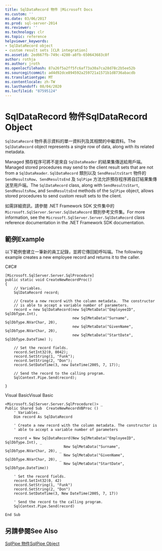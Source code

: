 ```yaml
---
title: SqlDataRecord 物件 |Microsoft Docs
ms.custom: ''
ms.date: 03/06/2017
ms.prod: sql-server-2014
ms.reviewer: ''
ms.technology: clr
ms.topic: reference
helpviewer_keywords:
- SqlDataRecord object
- custom result sets [CLR integration]
ms.assetid: 2ed667fb-749c-4280-a8fb-650643683c8f
author: rothja
ms.author: jroth
ms.openlocfilehash: 87a26f5a2ff5fc6af73a30a7ca28d78c2b5ee52b
ms.sourcegitcommit: ad4d92dce894592a259721a1571b1d8736abacdb
ms.translationtype: MT
ms.contentlocale: zh-TW
ms.lasthandoff: 08/04/2020
ms.locfileid: "87595124"
---
```

# <a name="sqldatarecord-object"></a><span data-ttu-id="5812e-102">SqlDataRecord 物件</span><span class="sxs-lookup"><span data-stu-id="5812e-102">SqlDataRecord Object</span></span>
  <span data-ttu-id="5812e-103">`SqlDataRecord` 物件表示資料的單一資料列及其相關的中繼資料。</span><span class="sxs-lookup"><span data-stu-id="5812e-103">The `SqlDataRecord` object represents a single row of data, along with its related metadata.</span></span>  
  
 <span data-ttu-id="5812e-104">Managed 預存程序可將不是來自 `SqlDataReader` 的結果集傳送給用戶端。</span><span class="sxs-lookup"><span data-stu-id="5812e-104">Managed stored procedures may send to the client result sets that are not from a `SqlDataReader`.</span></span> <span data-ttu-id="5812e-105">`SqlDataRecord` 類別以及 `SendResultsStart` 物件的 `SendResultsRow`、`SendResultsEnd` 及 `SqlPipe` 方法允許預存程序將自訂結果集傳送至用戶端。</span><span class="sxs-lookup"><span data-stu-id="5812e-105">The `SqlDataRecord` class, along with `SendResultsStart`, `SendResultsRow`, and `SendResultsEnd` methods of the `SqlPipe` object, allows stored procedures to send custom result sets to the client.</span></span>  
  
 <span data-ttu-id="5812e-106">如需詳細資訊，請參閱 .NET Framework SDK 文件集中的 `Microsoft.SqlServer.Server.SqlDataRecord` 類別參考文件集。</span><span class="sxs-lookup"><span data-stu-id="5812e-106">For more information, see the `Microsoft.SqlServer.Server.SqlDataRecord` class reference documentation in the .NET Framework SDK documentation.</span></span>  
  
## <a name="example"></a><span data-ttu-id="5812e-107">範例</span><span class="sxs-lookup"><span data-stu-id="5812e-107">Example</span></span>  
 <span data-ttu-id="5812e-108">以下範例會建立一筆新的員工記錄，並將它傳回給呼叫端。</span><span class="sxs-lookup"><span data-stu-id="5812e-108">The following example creates a new employee record and returns it to the caller.</span></span>  
  
 <span data-ttu-id="5812e-109">C#</span><span class="sxs-lookup"><span data-stu-id="5812e-109">C#</span></span>  
  
```  
[Microsoft.SqlServer.Server.SqlProcedure]  
public static void CreateNewRecordProc()  
{  
    // Variables.         
    SqlDataRecord record;  
  
    // Create a new record with the column metadata.  The constructor   
    // is able to accept a variable number of parameters.  
    record = new SqlDataRecord(new SqlMetaData("EmployeeID", SqlDbType.Int),  
                               new SqlMetaData("Surname", SqlDbType.NVarChar, 20),  
                               new SqlMetaData("GivenName", SqlDbType.NVarChar, 20),  
                               new SqlMetaData("StartDate", SqlDbType.DateTime) );  
  
    // Set the record fields.  
    record.SetInt32(0, 0042);  
    record.SetString(1, "Funk");  
    record.SetString(2, "Don");  
    record.SetDateTime(3, new DateTime(2005, 7, 17));  
  
    // Send the record to the calling program.  
    SqlContext.Pipe.Send(record);  
  
}  
```  
  
 <span data-ttu-id="5812e-110">Visual Basic</span><span class="sxs-lookup"><span data-stu-id="5812e-110">Visual Basic</span></span>  
  
```  
<Microsoft.SqlServer.Server.SqlProcedure()> _  
Public Shared Sub  CreateNewRecordVBProc ()  
    ' Variables.  
    Dim record As SqlDataRecord  
  
    ' Create a new record with the column metadata. The constructor is   
    ' able to accept a variable number of parameters  
  
    record = New SqlDataRecord(New SqlMetaData("EmployeeID", SqlDbType.Int), _  
                           New SqlMetaData("Surname", SqlDbType.NVarChar, 20), _  
                           New SqlMetaData("GivenName", SqlDbType.NVarChar, 20), _  
                           New SqlMetaData("StartDate", SqlDbType.DateTime))  
  
    ' Set the record fields.  
    record.SetInt32(0, 42)  
    record.SetString(1, "Funk")  
    record.SetString(2, "Don")  
    record.SetDateTime(3, New DateTime(2005, 7, 17))  
  
    ' Send the record to the calling program.  
    SqlContext.Pipe.Send(record)  
  
End Sub  
```  
  
## <a name="see-also"></a><span data-ttu-id="5812e-111">另請參閱</span><span class="sxs-lookup"><span data-stu-id="5812e-111">See Also</span></span>  
 [<span data-ttu-id="5812e-112">SqlPipe 物件</span><span class="sxs-lookup"><span data-stu-id="5812e-112">SqlPipe Object</span></span>](sqlpipe-object.md)  
  
  
